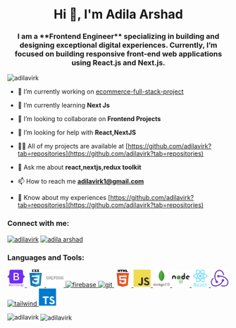 <h1 align="center">Hi 👋, I'm Adila Arshad</h1>
<h3 align="center">I am a **Frontend Engineer** specializing in building and designing exceptional digital experiences. Currently, I’m focused on building responsive front-end web applications using React.js and Next.js.</h3>

<p align="left"> <img src="https://komarev.com/ghpvc/?username=adilavirk&label=Profile%20views&color=0e75b6&style=flat" alt="adilavirk" /> </p>

- 🔭 I’m currently working on [ecommerce-full-stack-project](https://ecommerce-fullstack-project.vercel.app/)

- 🌱 I’m currently learning **Next Js**

- 👯 I’m looking to collaborate on **Frontend Projects**

- 🤝 I’m looking for help with **React,NextJS**

- 👨‍💻 All of my projects are available at [https://github.com/adilavirk?tab=repositories](https://github.com/adilavirk?tab=repositories)

- 💬 Ask me about **react,nextjs,redux toolkit**

- 📫 How to reach me **adilavirk1@gmail.com**

- 📄 Know about my experiences [https://github.com/adilavirk?tab=repositories](https://github.com/adilavirk?tab=repositories)

<h3 align="left">Connect with me:</h3>
<p align="left">
<a href="https://twitter.com/adilavirk" target="blank"><img align="center" src="https://raw.githubusercontent.com/rahuldkjain/github-profile-readme-generator/master/src/images/icons/Social/twitter.svg" alt="adilavirk" height="30" width="40" /></a>
<a href="https://linkedin.com/in/adila arshad" target="blank"><img align="center" src="https://raw.githubusercontent.com/rahuldkjain/github-profile-readme-generator/master/src/images/icons/Social/linked-in-alt.svg" alt="adila arshad" height="30" width="40" /></a>
</p>

<h3 align="left">Languages and Tools:</h3>
<p align="left"> <a href="https://getbootstrap.com" target="_blank" rel="noreferrer"> <img src="https://raw.githubusercontent.com/devicons/devicon/master/icons/bootstrap/bootstrap-plain-wordmark.svg" alt="bootstrap" width="40" height="40"/> </a> <a href="https://www.w3schools.com/css/" target="_blank" rel="noreferrer"> <img src="https://raw.githubusercontent.com/devicons/devicon/master/icons/css3/css3-original-wordmark.svg" alt="css3" width="40" height="40"/> </a> <a href="https://expressjs.com" target="_blank" rel="noreferrer"> <img src="https://raw.githubusercontent.com/devicons/devicon/master/icons/express/express-original-wordmark.svg" alt="express" width="40" height="40"/> </a> <a href="https://firebase.google.com/" target="_blank" rel="noreferrer"> <img src="https://www.vectorlogo.zone/logos/firebase/firebase-icon.svg" alt="firebase" width="40" height="40"/> </a> <a href="https://git-scm.com/" target="_blank" rel="noreferrer"> <img src="https://www.vectorlogo.zone/logos/git-scm/git-scm-icon.svg" alt="git" width="40" height="40"/> </a> <a href="https://www.w3.org/html/" target="_blank" rel="noreferrer"> <img src="https://raw.githubusercontent.com/devicons/devicon/master/icons/html5/html5-original-wordmark.svg" alt="html5" width="40" height="40"/> </a> <a href="https://developer.mozilla.org/en-US/docs/Web/JavaScript" target="_blank" rel="noreferrer"> <img src="https://raw.githubusercontent.com/devicons/devicon/master/icons/javascript/javascript-original.svg" alt="javascript" width="40" height="40"/> </a> <a href="https://www.mongodb.com/" target="_blank" rel="noreferrer"> <img src="https://raw.githubusercontent.com/devicons/devicon/master/icons/mongodb/mongodb-original-wordmark.svg" alt="mongodb" width="40" height="40"/> </a> <a href="https://nodejs.org" target="_blank" rel="noreferrer"> <img src="https://raw.githubusercontent.com/devicons/devicon/master/icons/nodejs/nodejs-original-wordmark.svg" alt="nodejs" width="40" height="40"/> </a> <a href="https://reactjs.org/" target="_blank" rel="noreferrer"> <img src="https://raw.githubusercontent.com/devicons/devicon/master/icons/react/react-original-wordmark.svg" alt="react" width="40" height="40"/> </a> <a href="https://redux.js.org" target="_blank" rel="noreferrer"> <img src="https://raw.githubusercontent.com/devicons/devicon/master/icons/redux/redux-original.svg" alt="redux" width="40" height="40"/> </a> <a href="https://tailwindcss.com/" target="_blank" rel="noreferrer"> <img src="https://www.vectorlogo.zone/logos/tailwindcss/tailwindcss-icon.svg" alt="tailwind" width="40" height="40"/> </a> <a href="https://www.typescriptlang.org/" target="_blank" rel="noreferrer"> <img src="https://raw.githubusercontent.com/devicons/devicon/master/icons/typescript/typescript-original.svg" alt="typescript" width="40" height="40"/> </a> </p>

<p><img align="left" src="https://github-readme-stats.vercel.app/api/top-langs?username=adilavirk&show_icons=true&locale=en&layout=compact" alt="adilavirk" /></p>

<p>&nbsp;<img align="center" src="https://github-readme-stats.vercel.app/api?username=adilavirk&show_icons=true&locale=en" alt="adilavirk" /></p>
